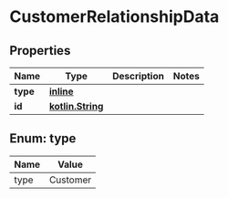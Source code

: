 # CustomerRelationshipData

## Properties
Name | Type | Description | Notes
------------ | ------------- | ------------- | -------------
**type** | [**inline**](#TypeEnum) |  | 
**id** | [**kotlin.String**](.md) |  | 

<a name="TypeEnum"></a>
## Enum: type
Name | Value
---- | -----
type | Customer
